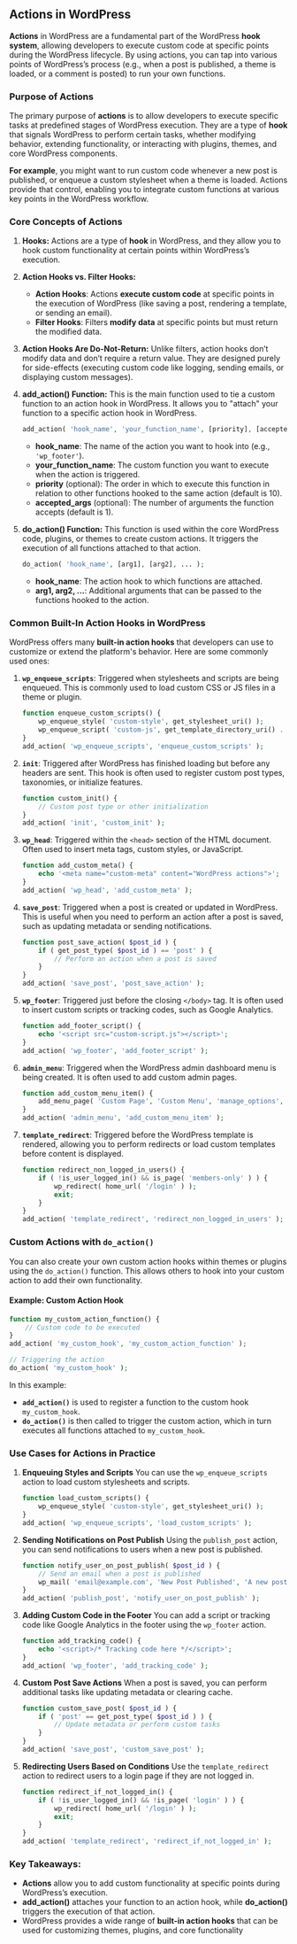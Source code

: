 ## **Actions in WordPress**

**Actions** in WordPress are a fundamental part of the WordPress **hook system**, allowing developers to execute custom code at specific points during the WordPress lifecycle. By using actions, you can tap into various points of WordPress’s process (e.g., when a post is published, a theme is loaded, or a comment is posted) to run your own functions.

### **Purpose of Actions**

The primary purpose of **actions** is to allow developers to execute specific tasks at predefined stages of WordPress execution. They are a type of **hook** that signals WordPress to perform certain tasks, whether modifying behavior, extending functionality, or interacting with plugins, themes, and core WordPress components.

**For example**, you might want to run custom code whenever a new post is published, or enqueue a custom stylesheet when a theme is loaded. Actions provide that control, enabling you to integrate custom functions at various key points in the WordPress workflow.

### **Core Concepts of Actions**

1. **Hooks:**
   Actions are a type of **hook** in WordPress, and they allow you to hook custom functionality at certain points within WordPress’s execution.
   
2. **Action Hooks vs. Filter Hooks:**
   - **Action Hooks**: Actions **execute custom code** at specific points in the execution of WordPress (like saving a post, rendering a template, or sending an email).
   - **Filter Hooks**: Filters **modify data** at specific points but must return the modified data.

3. **Action Hooks Are Do-Not-Return:**
   Unlike filters, action hooks don’t modify data and don’t require a return value. They are designed purely for side-effects (executing custom code like logging, sending emails, or displaying custom messages).

4. **add_action() Function:**
   This is the main function used to tie a custom function to an action hook in WordPress. It allows you to "attach" your function to a specific action hook in WordPress.
   ```php
   add_action( 'hook_name', 'your_function_name', [priority], [accepted_args] );
   ```
   - **hook_name**: The name of the action you want to hook into (e.g., `'wp_footer'`).
   - **your_function_name**: The custom function you want to execute when the action is triggered.
   - **priority** (optional): The order in which to execute this function in relation to other functions hooked to the same action (default is 10).
   - **accepted_args** (optional): The number of arguments the function accepts (default is 1).

5. **do_action() Function:**
   This function is used within the core WordPress code, plugins, or themes to create custom actions. It triggers the execution of all functions attached to that action.
   ```php
   do_action( 'hook_name', [arg1], [arg2], ... );
   ```
   - **hook_name**: The action hook to which functions are attached.
   - **arg1, arg2, ...**: Additional arguments that can be passed to the functions hooked to the action.

### **Common Built-In Action Hooks in WordPress**

WordPress offers many **built-in action hooks** that developers can use to customize or extend the platform's behavior. Here are some commonly used ones:

1. **`wp_enqueue_scripts`**:
   Triggered when stylesheets and scripts are being enqueued. This is commonly used to load custom CSS or JS files in a theme or plugin.
   ```php
   function enqueue_custom_scripts() {
       wp_enqueue_style( 'custom-style', get_stylesheet_uri() );
       wp_enqueue_script( 'custom-js', get_template_directory_uri() . '/custom.js', array(), null, true );
   }
   add_action( 'wp_enqueue_scripts', 'enqueue_custom_scripts' );
   ```

2. **`init`**:
   Triggered after WordPress has finished loading but before any headers are sent. This hook is often used to register custom post types, taxonomies, or initialize features.
   ```php
   function custom_init() {
       // Custom post type or other initialization
   }
   add_action( 'init', 'custom_init' );
   ```

3. **`wp_head`**:
   Triggered within the `<head>` section of the HTML document. Often used to insert meta tags, custom styles, or JavaScript.
   ```php
   function add_custom_meta() {
       echo '<meta name="custom-meta" content="WordPress actions">';
   }
   add_action( 'wp_head', 'add_custom_meta' );
   ```

4. **`save_post`**:
   Triggered when a post is created or updated in WordPress. This is useful when you need to perform an action after a post is saved, such as updating metadata or sending notifications.
   ```php
   function post_save_action( $post_id ) {
       if ( get_post_type( $post_id ) == 'post' ) {
           // Perform an action when a post is saved
       }
   }
   add_action( 'save_post', 'post_save_action' );
   ```

5. **`wp_footer`**:
   Triggered just before the closing `</body>` tag. It is often used to insert custom scripts or tracking codes, such as Google Analytics.
   ```php
   function add_footer_script() {
       echo '<script src="custom-script.js"></script>';
   }
   add_action( 'wp_footer', 'add_footer_script' );
   ```

6. **`admin_menu`**:
   Triggered when the WordPress admin dashboard menu is being created. It is often used to add custom admin pages.
   ```php
   function add_custom_menu_item() {
       add_menu_page( 'Custom Page', 'Custom Menu', 'manage_options', 'custompage', 'custom_page_callback' );
   }
   add_action( 'admin_menu', 'add_custom_menu_item' );
   ```

7. **`template_redirect`**:
   Triggered before the WordPress template is rendered, allowing you to perform redirects or load custom templates before content is displayed.
   ```php
   function redirect_non_logged_in_users() {
       if ( !is_user_logged_in() && is_page( 'members-only' ) ) {
           wp_redirect( home_url( '/login' ) );
           exit;
       }
   }
   add_action( 'template_redirect', 'redirect_non_logged_in_users' );
   ```

### **Custom Actions with `do_action()`**

You can also create your own custom action hooks within themes or plugins using the `do_action()` function. This allows others to hook into your custom action to add their own functionality.

#### Example: Custom Action Hook
```php
function my_custom_action_function() {
    // Custom code to be executed
}
add_action( 'my_custom_hook', 'my_custom_action_function' );

// Triggering the action
do_action( 'my_custom_hook' );
```

In this example:
- **`add_action()`** is used to register a function to the custom hook `my_custom_hook`.
- **`do_action()`** is then called to trigger the custom action, which in turn executes all functions attached to `my_custom_hook`.

### **Use Cases for Actions in Practice**

1. **Enqueuing Styles and Scripts**
   You can use the `wp_enqueue_scripts` action to load custom stylesheets and scripts.
   ```php
   function load_custom_scripts() {
       wp_enqueue_style( 'custom-style', get_stylesheet_uri() );
   }
   add_action( 'wp_enqueue_scripts', 'load_custom_scripts' );
   ```

2. **Sending Notifications on Post Publish**
   Using the `publish_post` action, you can send notifications to users when a new post is published.
   ```php
   function notify_user_on_post_publish( $post_id ) {
       // Send an email when a post is published
       wp_mail( 'email@example.com', 'New Post Published', 'A new post has been published on the site.' );
   }
   add_action( 'publish_post', 'notify_user_on_post_publish' );
   ```

3. **Adding Custom Code in the Footer**
   You can add a script or tracking code like Google Analytics in the footer using the `wp_footer` action.
   ```php
   function add_tracking_code() {
       echo '<script>/* Tracking code here */</script>';
   }
   add_action( 'wp_footer', 'add_tracking_code' );
   ```

4. **Custom Post Save Actions**
   When a post is saved, you can perform additional tasks like updating metadata or clearing cache.
   ```php
   function custom_save_post( $post_id ) {
       if ( 'post' == get_post_type( $post_id ) ) {
           // Update metadata or perform custom tasks
       }
   }
   add_action( 'save_post', 'custom_save_post' );
   ```

5. **Redirecting Users Based on Conditions**
   Use the `template_redirect` action to redirect users to a login page if they are not logged in.
   ```php
   function redirect_if_not_logged_in() {
       if ( !is_user_logged_in() && !is_page( 'login' ) ) {
           wp_redirect( home_url( '/login' ) );
           exit;
       }
   }
   add_action( 'template_redirect', 'redirect_if_not_logged_in' );
   ```

### **Key Takeaways:**
- **Actions** allow you to add custom functionality at specific points during WordPress’s execution.
- **add_action()** attaches your function to an action hook, while **do_action()** triggers the execution of that action.
- WordPress provides a wide range of **built-in action hooks** that can be used for customizing themes, plugins, and core functionality